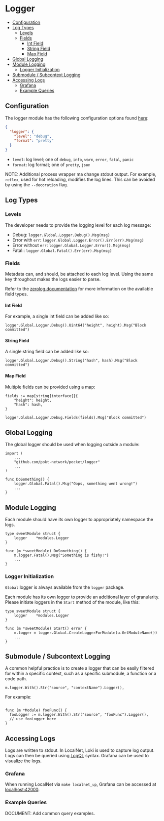 # Logger <!-- omit in toc -->

- [Configuration](#configuration)
- [Log Types](#log-types)
  - [Levels](#levels)
  - [Fields](#fields)
    - [Int Field](#int-field)
    - [String Field](#string-field)
    - [Map Field](#map-field)
- [Global Logging](#global-logging)
- [Module Logging](#module-logging)
  - [Logger Initialization](#logger-initialization)
- [Submodule / Subcontext Logging](#submodule--subcontext-logging)
- [Accessing Logs](#accessing-logs)
  - [Grafana](#grafana)
  - [Example Queries](#example-queries)

## Configuration

The logger module has the following configuration options found [here](./runtime/confg/../../../../runtime/configs/proto/logger_config.proto):

```json
{
  "logger": {
    "level": "debug",
    "format": "pretty"
  }
}
```

- `level`: log level; one of `debug`, `info`, `warn`, `error`, `fatal`, `panic`
- `format`: log format; one of `pretty`, `json`

NOTE: Additional process wrapper ma change stdout output. For example, `reflex`, used for hot reloading, modifies the log lines. This can be avoided by using the `--decoration` flag.

## Log Types

### Levels

The developer needs to provide the logging level for each log message:

- Debug: `logger.Global.Logger.Debug().Msg(msg)`
- Error with `err`: `logger.Global.Logger.Error().Err(err).Msg(msg)`
- Error without `err`: `logger.Global.Logger.Error().Msg(msg)`
- Fatal:: `logger.Global.Fatal().Err(err).Msg(msg)`

### Fields

Metadata can, and should, be attached to each log level. Using the same key throughout makes the logs easier to parse.

Refer to the [zerolog documentation](https://github.com/rs/zerolog#field-types) for more information on the available field types.

#### Int Field

For example, a single int field can be added like so:

```golang
logger.Global.Logger.Debug().Uint64("height", height).Msg("Block committed")
```

#### String Field

A single string field can be added like so:

```golang
logger.Global.Logger.Debug().String("hash", hash).Msg("Block committed")
```

#### Map Field

Multiple fields can be provided using a map:

```golang
fields := map[string]interface{}{
    "height": height,
    "hash": hash,
}

logger.Global.Logger.Debug.Fields(fields).Msg("Block committed")
```

## Global Logging

The global logger should be used when logging outside a module:

```golang
import (
    ...
    "github.com/pokt-network/pocket/logger"
    ...
)

func DoSomething() {
    logger.Global.Fatal().Msg("Oops, something went wrong!")
    ...
}
```

## Module Logging

Each module should have its own logger to appropriately namespace the logs.

```golang
type sweetModule struct {
    logger    *modules.Logger
}

func (m *sweetModule) DoSomething() {
    m.logger.Fatal().Msg("Something is fishy!")
    ...
}
```

### Logger Initialization

`Global` logger is always available from the `logger` package.

Each module has its own logger to provide an additional layer of granularity.
Please initiate loggers in the `Start` method of the module, like this:

```golang
type sweetModule struct {
    logger    *modules.Logger
}

func (m *sweetModule) Start() error {
    m.logger = logger.Global.CreateLoggerForModule(u.GetModuleName())
    ...
}
```

## Submodule / Subcontext Logging

A common helpful practice is to create a logger that can be easily filtered for within a specific context, such as a specific submodule, a function or a code path.

```golang
m.logger.With().Str("source", "contextName").Logger(),
```

For example:

```golang

func (m *Module) fooFunc() {
  fooLogger := m.logger.With().Str("source", "fooFunc").Logger(),
  // use fooLogger here
}
```

## Accessing Logs

Logs are written to stdout. In LocalNet, Loki is used to capture log output. Logs can then be queried using [LogQL](https://grafana.com/docs/loki/latest/logql/) syntax. Grafana can be used to visualize the logs.

### Grafana

When running LocalNet via `make localnet_up`, Grafana can be accessed at [localhost:42000](https://localhost:42000).

### Example Queries

DOCUMENT: Add common query examples.

<!-- GITHUB_WIKI: logger/readme -->
